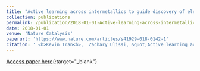 ```yaml
---
title: "Active learning across intermetallics to guide discovery of electrocatalysts for CO2 reduction and H2 evolution"
collection: publications
permalink: /publication/2018-01-01-Active-learning-across-intermetallics-to-guide-discovery-of-electrocatalysts-for-CO2-reduction-and-H2-evolution
date: 2018-01-01
venue: 'Nature Catalysis'
paperurl: 'https://www.nature.com/articles/s41929-018-0142-1'
citation: ' <b>Kevin Tran<b>,  Zachary Ulissi, &quot;Active learning across intermetallics to guide discovery of electrocatalysts for CO2 reduction and H2 evolution.&quot; Nature Catalysis, 2018.'
---
```

[Access paper here](https://www.nature.com/articles/s41929-018-0142-1){:target="_blank"}

